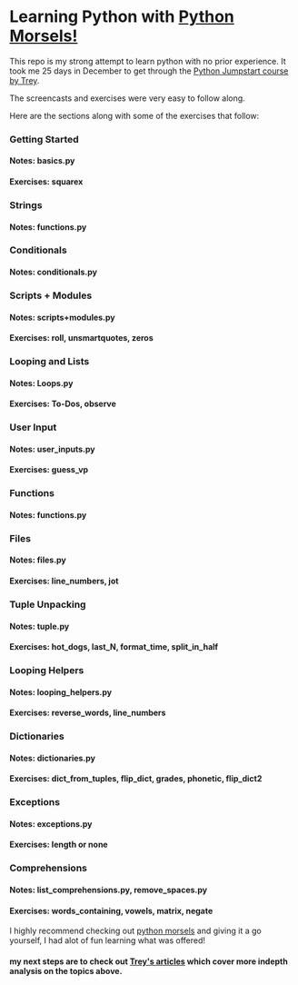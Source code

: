 # Learning Python with [Python Morsels!](https://www.pythonmorsels.com/dashboard/)

This repo is my strong attempt to learn python with no prior experience. It took me 25 days in December to get through the [Python Jumpstart course by Trey](https://www.pythonmorsels.com/courses/jumpstart/). 

The screencasts and exercises were very easy to follow along.

Here are the sections along with some of the exercises that follow:


### Getting Started
#### Notes: basics.py
#### Exercises: squarex

### Strings
#### Notes: functions.py

### Conditionals
#### Notes: conditionals.py

### Scripts + Modules
#### Notes: scripts+modules.py
#### Exercises: roll, unsmartquotes, zeros

### Looping and Lists
#### Notes: Loops.py
#### Exercises: To-Dos, observe

### User Input
#### Notes: user_inputs.py
#### Exercises: guess_vp

### Functions
#### Notes: functions.py

### Files
#### Notes: files.py
#### Exercises: line_numbers, jot

### Tuple Unpacking
#### Notes: tuple.py
#### Exercises: hot_dogs, last_N, format_time, split_in_half

### Looping Helpers
#### Notes: looping_helpers.py
#### Exercises: reverse_words, line_numbers

### Dictionaries
#### Notes: dictionaries.py
#### Exercises: dict_from_tuples, flip_dict, grades, phonetic, flip_dict2

### Exceptions
#### Notes: exceptions.py
#### Exercises: length or none

### Comprehensions
#### Notes: list_comprehensions.py, remove_spaces.py
#### Exercises: words_containing, vowels, matrix, negate

I highly recommend checking out [python morsels](https://www.pythonmorsels.com/dashboard/) and giving it a go yourself, I had alot of fun learning what was offered!

#### my next steps are to check out [Trey's articles](https://www.pythonmorsels.com/articles/) which cover more indepth analysis on the topics above.